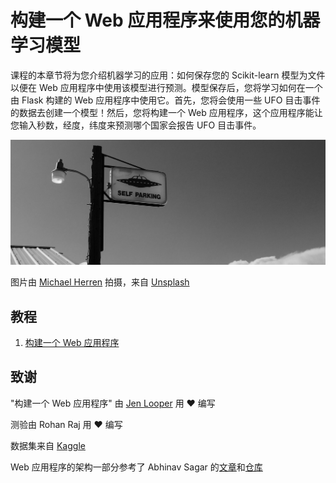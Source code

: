 # 构建一个 Web 应用程序来使用您的机器学习模型

课程的本章节将为您介绍机器学习的应用：如何保存您的 Scikit-learn 模型为文件以便在 Web 应用程序中使用该模型进行预测。模型保存后，您将学习如何在一个由 Flask 构建的 Web 应用程序中使用它。首先，您将会使用一些 UFO 目击事件的数据去创建一个模型！然后，您将构建一个 Web 应用程序，这个应用程序能让您输入秒数，经度，纬度来预测哪个国家会报告 UFO 目击事件。

![UFO Parking](../images/ufo.jpg)

图片由 <a href="https://unsplash.com/@mdherren?utm_source=unsplash&utm_medium=referral&utm_content=creditCopyText">Michael Herren</a> 拍摄，来自 <a href="https://unsplash.com/s/photos/ufo?utm_source=unsplash&utm_medium=referral&utm_content=creditCopyText">Unsplash</a>

## 教程

1. [构建一个 Web 应用程序](../1-Web-App/translations/README.zh-cn.md)

## 致谢

"构建一个 Web 应用程序" 由 [Jen Looper](https://twitter.com/jenlooper) 用 ♥ 编写️

测验由 Rohan Raj 用 ♥️ 编写

数据集来自 [Kaggle](https://www.kaggle.com/NUFORC/ufo-sightings)

Web 应用程序的架构一部分参考了 Abhinav Sagar 的[文章](https://towardsdatascience.com/how-to-easily-deploy-machine-learning-models-using-flask-b95af8fe34d4)和[仓库](https://github.com/abhinavsagar/machine-learning-deployment) 

